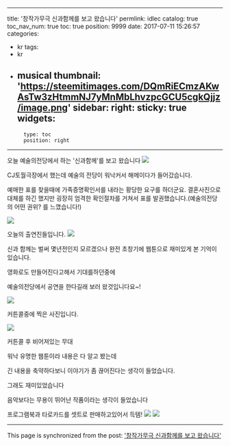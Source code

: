 
---
title: '창작가무극 신과함께를 보고 왔습니다'
permlink: idlec
catalog: true
toc_nav_num: true
toc: true
position: 9999
date: 2017-07-11 15:26:57
categories:
- kr
tags:
- kr
- musical
thumbnail: 'https://steemitimages.com/DQmRiECmzAKwAsTw3zHtmmNJ7yMnMbLhvzpcGCU5cgkQjjz/image.png'
sidebar:
    right:
        sticky: true
widgets:
    -
        type: toc
        position: right
---


오늘 예술의전당에서 하는 '신과함께'를 보고 왔습니다
![](https://steemitimages.com/DQmRiECmzAKwAsTw3zHtmmNJ7yMnMbLhvzpcGCU5cgkQjjz/image.png)

CJ토월극장에서 했는데 예술의 전당이 워낙커서 해메이다가 들어갔습니다.

예매한 표를 찾을때에 가족증명확인서를 내라는 황당한 요구를 하더군요. 결혼사진으로 대체를 하긴 했지만 굉장히 엄격한 확인절차를 거쳐서 표를 발권했습니다.(예술의전당의 어떤 권위? 를 느꼈습니다!)

![](https://steemitimages.com/DQmRjQoijZJQN3dRasuMB12KKgrd4gGX7fPqHDq4VuYoH3h/image.png)

오늘의 출연진들입니다.
![](https://steemitimages.com/DQmUDcD6btjkZASy4ArHzjCcYhBiKPPK4FXWoAqMXEykb3p/image.png)

신과 함께는 벌써 몇년전인지 모르겠으나 완전 초창기에 웹툰으로 재미있게 본 기억이 있습니다.

영화로도 만들어진다고해서 기대를하던중에

예술의전당에서 공연을 한다길래 보러 왔것입니다요~!

![](https://steemitimages.com/DQmdYD61uUKUtcpSHR3D4fRSFEBgvkrTUeB3AVBoYqRXshf/image.png)

커튼콜중에 찍은 사진입니다.

![](https://steemitimages.com/DQmWiKYh4Ur1LuNaY1j8dDrr5NXt1wg3bNqHQQaEBTuwjUr/image.png)

커튼콜 후 비어져있는 무대


워낙 유명한 웹툰이라 내용은 다 알고 봤는데  

긴 내용을 축약하다보니 이야기가 좀 끊어진다는 생각이 들었습니다.

그래도 재미있었습니다

음악보다는 무용이 뛰어난 작품이라는 생각이 들었습니다

프로그램북과 타로카드를 셋트로 판매하고있어서 득템!
![](https://steemitimages.com/DQmfPvyYwBUsGFMuHioj686WFa3r9JewTuNaqXoQ5HJKfZ7/image.png)
![](https://steemitimages.com/DQmYwsXa7ZTsjagCAG24BoKVZFFbzfs5XrYd5iXoYBzrcQZ/image.png)

- - -

This page is synchronized from the post: ['창작가무극 신과함께를 보고 왔습니다'](https://steemit.com/@virus707/idlec)
